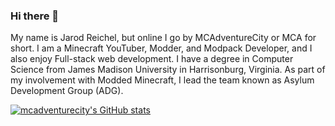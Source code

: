 ### Hi there 👋
My name is Jarod Reichel, but online I go by MCAdventureCity or MCA for short. I am a Minecraft YouTuber, Modder, and Modpack Developer, and I also enjoy Full-stack web development. I have a degree in Computer Science from James Madison University in Harrisonburg, Virginia. As part of my involvement with Modded Minecraft, I lead the team known as Asylum Development Group (ADG).

[![mcadventurecity's GitHub stats](https://github-readme-stats.vercel.app/api?username=mcadventurecity)](https://github.com/anuraghazra/github-readme-stats)
<!--
**mcadventurecity/mcadventurecity** is a ✨ _special_ ✨ repository because its `README.md` (this file) appears on your GitHub profile.

Here are some ideas to get you started:

- 🔭 I’m currently working on ...
- 🌱 I’m currently learning ...
- 👯 I’m looking to collaborate on ...
- 🤔 I’m looking for help with ...
- 💬 Ask me about ...
- 📫 How to reach me: ...
- 😄 Pronouns: ...
- ⚡ Fun fact: ...
-->
